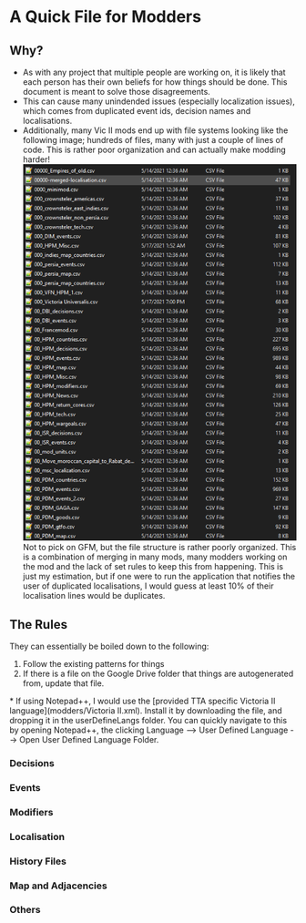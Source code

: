 # A Quick File for Modders

## Why?
 - As with any project that multiple people are working on, it is likely that each person has their own beliefs for how things should be done. This document is meant to solve those disagreements.
 - This can cause many unindended issues (especially localization issues), which comes from duplicated event ids, decision names and localisations.
 - Additionally, many Vic II mods end up with file systems looking like the following image; hundreds of files, many with just a couple of lines of code. This is rather poor organization and can actually make modding harder!
	![Poor File Structure](modders/bad_file_structure.png)
	Not to pick on GFM, but the file structure is rather poorly organized. This is a combination of merging in many mods, many modders working on the mod and the lack of set rules to keep this from happening. This is just my estimation, but if one were to run the application that notifies the user of duplicated localisations, I would guess at least 10% of their localisation lines would be duplicates.
	
## The Rules
They can essentially be boiled down to the following:
1. Follow the existing patterns for things
2. If there is a file on the Google Drive folder that things are autogenerated from, update that file.

\* If using Notepad++, I would use the [provided TTA specific Victoria II language](modders/Victoria II.xml). Install it by downloading the file, and dropping it in the userDefineLangs folder. You can quickly navigate to this by opening Notepad++, the clicking Language --> User Defined Language --> Open User Defined Language Folder.

### Decisions

### Events

### Modifiers

### Localisation

### History Files

### Map and Adjacencies

### Others
